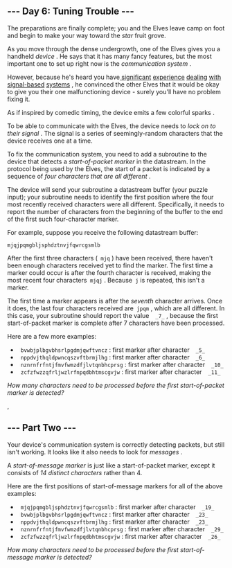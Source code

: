 ##  \--- Day 6: Tuning Trouble ---

 The preparations are finally complete; you and the Elves leave camp on foot and begin to make your way toward the _star_ fruit grove.

 As you move through the dense undergrowth, one of the Elves gives you a handheld _device_ . He says that it has many fancy features, but the most important one to set up right now is the _communication system_ .

 However, because he's heard you have[ significant](/2016/day/6) [ experience](/2016/day/25) [ dealing](/2019/day/7) [ with](/2019/day/9) [ signal-based](/2019/day/16) [ systems](/2021/day/25) , he convinced the other Elves that it would be okay to give you their one malfunctioning device - surely you'll have no problem fixing it.

 As if inspired by comedic timing, the device emits a few colorful sparks .

 To be able to communicate with the Elves, the device needs to _lock on to their signal_ . The signal is a series of seemingly-random characters that the device receives one at a time.

 To fix the communication system, you need to add a subroutine to the device that detects a _start-of-packet marker_ in the datastream. In the protocol being used by the Elves, the start of a packet is indicated by a sequence of _four characters that are all different_ .

 The device will send your subroutine a datastream buffer (your puzzle input); your subroutine needs to identify the first position where the four most recently received characters were all different. Specifically, it needs to report the number of characters from the beginning of the buffer to the end of the first such four-character marker.

 For example, suppose you receive the following datastream buffer:


  `
   mjqjpqmgbljsphdztnvjfqwrcgsmlb
  `
 
 After the first three characters (` mjq` ) have been received, there haven't been enough characters received yet to find the marker. The first time a marker could occur is after the fourth character is received, making the most recent four characters` mjqj` . Because` j` is repeated, this isn't a marker.

 The first time a marker appears is after the _seventh_ character arrives. Once it does, the last four characters received are` jpqm` , which are all different. In this case, your subroutine should report the value`   _7_ ` , because the first start-of-packet marker is complete after 7 characters have been processed.

 Here are a few more examples:

* ` bvwbjplbgvbhsrlpgdmjqwftvncz` : first marker after character`   _5_ `
* ` nppdvjthqldpwncqszvftbrmjlhg` : first marker after character`   _6_ `
* ` nznrnfrfntjfmvfwmzdfjlvtqnbhcprsg` : first marker after character`   _10_ `
* ` zcfzfwzzqfrljwzlrfnpqdbhtmscgvjw` : first marker after character`   _11_ `

 _How many characters need to be processed before the first start-of-packet marker is detected?_ 

,

##  \--- Part Two ---

 Your device's communication system is correctly detecting packets, but still isn't working. It looks like it also needs to look for _messages_ .

 A _start-of-message marker_ is just like a start-of-packet marker, except it consists of _14 distinct characters_ rather than 4.

 Here are the first positions of start-of-message markers for all of the above examples:

* ` mjqjpqmgbljsphdztnvjfqwrcgsmlb` : first marker after character`   _19_ `
* ` bvwbjplbgvbhsrlpgdmjqwftvncz` : first marker after character`   _23_ `
* ` nppdvjthqldpwncqszvftbrmjlhg` : first marker after character`   _23_ `
* ` nznrnfrfntjfmvfwmzdfjlvtqnbhcprsg` : first marker after character`   _29_ `
* ` zcfzfwzzqfrljwzlrfnpqdbhtmscgvjw` : first marker after character`   _26_ `

 _How many characters need to be processed before the first start-of-message marker is detected?_ 
